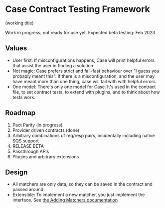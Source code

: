 # Case Contract Testing Framework

(working title)

Work in progress, not ready for use yet. Expected beta testing: Feb 2023.

## Values

- User first: If misconfigurations happens, Case will print helpful errors that assist the user in finding a solution
- Not magic: Case prefers strict and fail-fast behaviour over "I guess you probably meant this".
  If there is a misconfiguration, and the user may have meant more than one thing, case will fail with with helpful errors.
- One model: There's only one model for Case. It's used in the contract file, to set contract tests, to extend with plugins, and to think about how tests work.

## Roadmap

1. Pact Parity (in progress)
2. Provider driven contracts (done)
3. Arbitrary combinations of req/resp pairs, incidentally including native SQS support
4. RELEASE BETA
5. Passthrough APIs
6. Plugins and arbitrary extensions

## Design

- All matchers are only data, so they can be saved in the contract and passed around
- Extensible: To implement a new matcher, you just implement the interface. See [the Adding Matchers documentation](./docs/maintainers//AddingMatchers.md)
